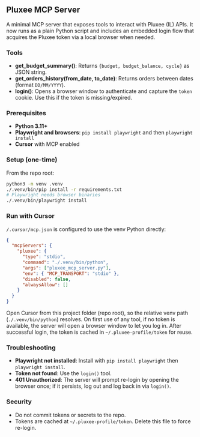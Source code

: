 ## Pluxee MCP Server

A minimal MCP server that exposes tools to interact with Pluxee (IL) APIs. It now runs as a plain Python script and includes an embedded login flow that acquires the Pluxee token via a local browser when needed.

### Tools
- **get_budget_summary()**: Returns `{budget, budget_balance, cycle}` as JSON string.
- **get_orders_history(from_date, to_date)**: Returns orders between dates (format `DD/MM/YYYY`).
- **login()**: Opens a browser window to authenticate and capture the `token` cookie. Use this if the token is missing/expired.

### Prerequisites
- **Python 3.11+**
- **Playwright and browsers**: `pip install playwright` and then `playwright install`
- **Cursor** with MCP enabled

### Setup (one-time)
From the repo root:
```bash
python3 -m venv .venv
./.venv/bin/pip install -r requirements.txt
# Playwright needs browser binaries
./.venv/bin/playwright install
```

### Run with Cursor
`/.cursor/mcp.json` is configured to use the venv Python directly:
```json
{
  "mcpServers": {
    "pluxee": {
      "type": "stdio",
      "command": "./.venv/bin/python",
      "args": ["pluxee_mcp_server.py"],
      "env": { "MCP_TRANSPORT": "stdio" },
      "disabled": false,
      "alwaysAllow": []
    }
  }
}
```
Open Cursor from this project folder (repo root), so the relative venv path (`./.venv/bin/python`) resolves. On first use of any tool, if no token is available, the server will open a browser window to let you log in. After successful login, the token is cached in `~/.pluxee-profile/token` for reuse.

### Troubleshooting
- **Playwright not installed**: Install with `pip install playwright` then `playwright install`.
- **Token not found**: Use the `login()` tool.
- **401 Unauthorized**: The server will prompt re-login by opening the browser once; if it persists, log out and log back in via `login()`.

### Security
- Do not commit tokens or secrets to the repo.
- Tokens are cached at `~/.pluxee-profile/token`. Delete this file to force re-login. 

